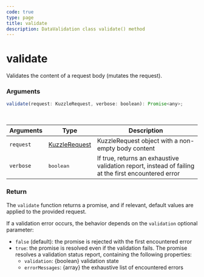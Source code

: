 ```yaml
---
code: true
type: page
title: validate
description: DataValidation class validate() method
---
```


# validate

Validates the content of a request body (mutates the request).

### Arguments

```js
validate(request: KuzzleRequest, verbose: boolean): Promise<any>;
```

<br/>

| Arguments | Type                                                           | Description                                                                                         |
| --------- | -------------------------------------------------------------- | --------------------------------------------------------------------------------------------------- |
| `request` | [KuzzleRequest](/core/2/framework/classes/kuzzle-request) | KuzzleRequest object with a non-empty body content                                                        |
| `verbose` | <pre>boolean</pre>                                             | If true, returns an exhaustive validation report, instead of failing at the first encountered error |

### Return

The `validate` function returns a promise, and if relevant, default values are applied to the provided request.

If a validation error occurs, the behavior depends on the `validation` optional parameter:

- `false` (default): the promise is rejected with the first encountered error
- `true`: the promise is resolved even if the validation fails. The promise resolves a validation status report, containing the following properties:
  - `validation`: {boolean} validation state
  - `errorMessages`: {array} the exhaustive list of encountered errors
